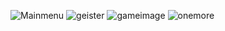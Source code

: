 ![Mainmenu](https://github.com/user-attachments/assets/f9b1cb6b-6536-4c08-83ca-a49cb3ce2eb6)
![geister](https://github.com/user-attachments/assets/09419121-e6e1-4eef-8e32-01ab6b416042)
![gameimage](https://github.com/user-attachments/assets/114ef440-e872-4baa-8f24-711377009aab)
![onemore](https://github.com/user-attachments/assets/6b5f9da0-9c14-40d0-a9e0-d6f82b91d78b)
